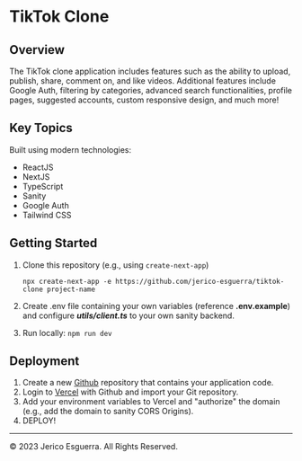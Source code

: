 
# TikTok Clone

## Overview
The TikTok clone application includes features such as the ability to upload, publish, share, comment on, and like videos. Additional features include Google Auth, filtering by categories, advanced search functionalities, profile pages, suggested accounts, custom responsive design, and much more!

## Key Topics
Built using modern technologies:
* ReactJS
* NextJS
* TypeScript
* Sanity
* Google Auth
* Tailwind CSS

## Getting Started

1. Clone this repository (e.g., using `create-next-app`)

	`npx create-next-app -e https://github.com/jerico-esguerra/tiktok-clone project-name`

2. Create .env file containing your own variables (reference **.env.example**) and configure ***utils/client.ts*** to your own sanity backend.

3. Run locally: `npm run dev`

## Deployment

1. Create a new [Github](https://github.com/) repository that contains your application code.
2. Login to [Vercel](https://vercel.com/login) with Github and import your Git repository.
3. Add your environment variables to Vercel and "authorize" the domain (e.g., add the domain to sanity CORS Origins).
4. DEPLOY!

- - -

© 2023 Jerico Esguerra. All Rights Reserved.